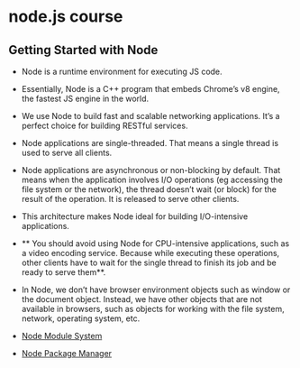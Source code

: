 # node.js course

## Getting Started with Node

- Node is a runtime environment for executing JS code.
- Essentially, Node is a C++ program that embeds Chrome’s v8 engine, the fastest JS engine in the world. 
- We use Node to build fast and scalable networking applications. It’s a perfect choice for building RESTful services. 
- Node applications are single-threaded. That means a single thread is used to serve all clients. 
- Node applications are asynchronous or non-blocking by default. That means when the application involves I/O operations (eg accessing the file system or the network), the thread doesn’t wait (or block) for the result of the operation. It is released to serve other clients. 
- This architecture makes Node ideal for building I/O-intensive applications. 
- ** You should avoid using Node for CPU-intensive applications, such as a video encoding service. Because while executing these operations, other clients have to wait for the single thread to finish its job and be ready to serve them**. 
- In Node, we don’t have browser environment objects such as window or the document object. Instead, we have other objects that are not available in browsers, such as objects for working with the file system, network, operating system, etc.


- [Node Module System](./module-sytem) 
- [Node Package Manager](./npm) 